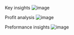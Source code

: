 Key insights 
![image](https://github.com/user-attachments/assets/18efe80c-0488-4e24-8fee-f6d81aa3b7d4)


Profit analysis 
![image](https://github.com/user-attachments/assets/c7821989-053a-43c1-af42-e42c0b3beef2)

Preformance insights 
![image](https://github.com/user-attachments/assets/0587a65e-85fa-499f-9c78-e5b9daaa00e7)
